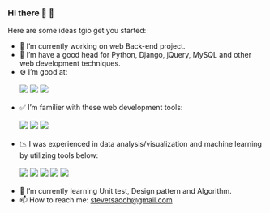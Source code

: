 ### Hi there 👋 :haircut:

Here are some ideas tgio get you started:

- 🔭 I’m currently working on web Back-end project.
- 🌱 I’m have a good head for Python, Django, jQuery, MySQL and other web development techniques.
- ⚙ I’m good at:
<br></br>
![](https://img.shields.io/badge/python-3.8-blue) ![](https://img.shields.io/badge/Django-4.0.1-blue) ![](https://img.shields.io/badge/SQL-MySQL-blue)
<br></br>
- ✅ I’m familier with these web development tools: 
<br></br>
![](https://img.shields.io/badge/jQuery--green) ![](https://img.shields.io/badge/HTML--green) ![](https://img.shields.io/badge/CSS--green)
<br></br>
- 📉 I was experienced in data analysis/visualization and machine learning by utilizing tools below:
<br></br>
![](https://img.shields.io/badge/NumPy-1.2-green) ![](https://img.shields.io/badge/pandas-1.2.4-green) ![](https://img.shields.io/badge/sklean-0.19-green) ![](https://img.shields.io/badge/matplotlib-3.4-brightgreen) ![](https://img.shields.io/badge/seaborn-0.11-brightgreen) 
<br></br>
- 🎯 I’m currently learning Unit test, Design pattern and Algorithm.
- 📫 How to reach me: stevetsaoch@gmail.com

